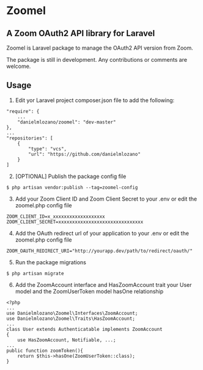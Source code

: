 # Zoomel

## A Zoom OAuth2 API library for Laravel

Zoomel is Laravel package to manage the OAuth2 API version from Zoom.

The package is still in development. Any contributions or comments are welcome.

## Usage

1. Edit yor Laravel project composer.json file to add the following:

```
"require": {
    ...
    "danielmlozano/zoomel": "dev-master"
},
...
"repositories": [
    {
        "type": "vcs",
        "url": "https://github.com/danielmlozano"
    }
]
```

2. [OPTIONAL] Publish the package config file

```
$ php artisan vendor:publish --tag=zoomel-config
```

3. Add your Zoom Client ID and Zoom Client Secret to your .env or edit the zoomel.php config file

```
ZOOM_CLIENT_ID=x_xxxxxxxxxxxxxxxxxxx
ZOOM_CLIENT_SECRET=xxxxxxxxxxxxxxxxxxxxxxxxxxxxxxx
```

4. Add the OAuth redirect url of your application to your .env or edit the zoomel.php config file

```
ZOOM_OAUTH_REDIRECT_URI="http://yourapp.dev/path/to/redirect/oauth/"
```

5. Run the package migrations

```
$ php artisan migrate
```

6. Add the ZoomAccount interface and HasZoomAccount trait your User model and the ZoomUserToken model hasOne relationship

```
<?php
...
use Danielmlozano\Zoomel\Interfaces\ZoomAccount;
use Danielmlozano\Zoomel\Traits\HasZoomAccount;
...
class User extends Authenticatable implements ZoomAccount
{
    use HasZoomAccount, Notifiable, ...;
...
public function zoomToken(){
    return $this->hasOne(ZoomUserToken::class);
}

```
